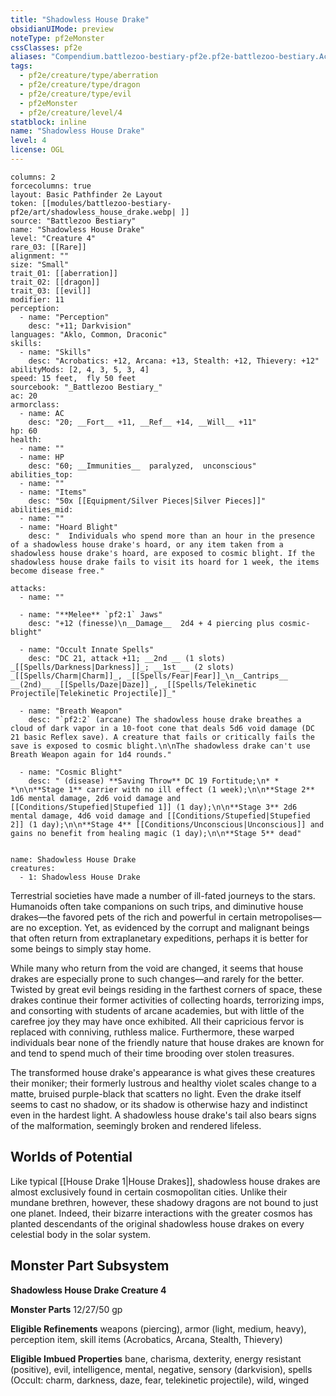 ```yaml
---
title: "Shadowless House Drake"
obsidianUIMode: preview
noteType: pf2eMonster
cssClasses: pf2e
aliases: "Compendium.battlezoo-bestiary-pf2e.pf2e-battlezoo-bestiary.Actor.ORmYNBW2M3StrXlo" 
tags:
  - pf2e/creature/type/aberration
  - pf2e/creature/type/dragon
  - pf2e/creature/type/evil
  - pf2eMonster
  - pf2e/creature/level/4
statblock: inline
name: "Shadowless House Drake"
level: 4
license: OGL
---
```


```statblock
columns: 2
forcecolumns: true
layout: Basic Pathfinder 2e Layout
token: [[modules/battlezoo-bestiary-pf2e/art/shadowless_house_drake.webp| ]]
source: "Battlezoo Bestiary"
name: "Shadowless House Drake"
level: "Creature 4"
rare_03: [[Rare]]
alignment: ""
size: "Small"
trait_01: [[aberration]]
trait_02: [[dragon]]
trait_03: [[evil]]
modifier: 11
perception:
  - name: "Perception"
    desc: "+11; Darkvision"
languages: "Aklo, Common, Draconic"
skills:
  - name: "Skills"
    desc: "Acrobatics: +12, Arcana: +13, Stealth: +12, Thievery: +12"
abilityMods: [2, 4, 3, 5, 3, 4]
speed: 15 feet,  fly 50 feet
sourcebook: "_Battlezoo Bestiary_"
ac: 20
armorclass:
  - name: AC
    desc: "20; __Fort__ +11, __Ref__ +14, __Will__ +11"
hp: 60
health:
  - name: ""
  - name: HP
    desc: "60; __Immunities__  paralyzed,  unconscious"
abilities_top:
  - name: ""
  - name: "Items"
    desc: "50x [[Equipment/Silver Pieces|Silver Pieces]]"
abilities_mid:
  - name: ""
  - name: "Hoard Blight"
    desc: "  Individuals who spend more than an hour in the presence of a shadowless house drake's hoard, or any item taken from a shadowless house drake's hoard, are exposed to cosmic blight. If the shadowless house drake fails to visit its hoard for 1 week, the items become disease free."

attacks:
  - name: ""

  - name: "**Melee** `pf2:1` Jaws"
    desc: "+12 (finesse)\n__Damage__  2d4 + 4 piercing plus cosmic-blight"

  - name: "Occult Innate Spells"
    desc: "DC 21, attack +11; __2nd __ (1 slots) _[[Spells/Darkness|Darkness]]_; __1st __ (2 slots) _[[Spells/Charm|Charm]]_, _[[Spells/Fear|Fear]]_\n__Cantrips__  __(2nd)__ _[[Spells/Daze|Daze]]_, _[[Spells/Telekinetic Projectile|Telekinetic Projectile]]_"

  - name: "Breath Weapon"
    desc: "`pf2:2` (arcane) The shadowless house drake breathes a cloud of dark vapor in a 10-foot cone that deals 5d6 void damage (DC 21 basic Reflex save). A creature that fails or critically fails the save is exposed to cosmic blight.\n\nThe shadowless drake can't use Breath Weapon again for 1d4 rounds."

  - name: "Cosmic Blight"
    desc: " (disease) **Saving Throw** DC 19 Fortitude;\n* * *\n\n**Stage 1** carrier with no ill effect (1 week);\n\n**Stage 2** 1d6 mental damage, 2d6 void damage and [[Conditions/Stupefied|Stupefied 1]] (1 day);\n\n**Stage 3** 2d6 mental damage, 4d6 void damage and [[Conditions/Stupefied|Stupefied 2]] (1 day);\n\n**Stage 4** [[Conditions/Unconscious|Unconscious]] and gains no benefit from healing magic (1 day);\n\n**Stage 5** dead"
 
```

```encounter-table
name: Shadowless House Drake
creatures:
  - 1: Shadowless House Drake
```



Terrestrial societies have made a number of ill-fated journeys to the stars. Humanoids often take companions on such trips, and diminutive house drakes—the favored pets of the rich and powerful in certain metropolises—are no exception. Yet, as evidenced by the corrupt and malignant beings that often return from extraplanetary expeditions, perhaps it is better for some beings to simply stay home.

While many who return from the void are changed, it seems that house drakes are especially prone to such changes—and rarely for the better. Twisted by great evil beings residing in the farthest corners of space, these drakes continue their former activities of collecting hoards, terrorizing imps, and consorting with students of arcane academies, but with little of the carefree joy they may have once exhibited. All their capricious fervor is replaced with conniving, ruthless malice. Furthermore, these warped individuals bear none of the friendly nature that house drakes are known for and tend to spend much of their time brooding over stolen treasures.

The transformed house drake's appearance is what gives these creatures their moniker; their formerly lustrous and healthy violet scales change to a matte, bruised purple-black that scatters no light. Even the drake itself seems to cast no shadow, or its shadow is otherwise hazy and indistinct even in the hardest light. A shadowless house drake's tail also bears signs of the malformation, seemingly broken and rendered lifeless.

## Worlds of Potential

Like typical [[House Drake 1|House Drakes]], shadowless house drakes are almost exclusively found in certain cosmopolitan cities. Unlike their mundane brethren, however, these shadowy dragons are not bound to just one planet. Indeed, their bizarre interactions with the greater cosmos has planted descendants of the original shadowless house drakes on every celestial body in the solar system.

## Monster Part Subsystem

**Shadowless House Drake Creature 4**

**Monster Parts** 12/27/50 gp

**Eligible Refinements** weapons (piercing), armor (light, medium, heavy), perception item, skill items (Acrobatics, Arcana, Stealth, Thievery)

**Eligible Imbued Properties** bane, charisma, dexterity, energy resistant (positive), evil, intelligence, mental, negative, sensory (darkvision), spells (Occult: charm, darkness, daze, fear, telekinetic projectile), wild, winged
